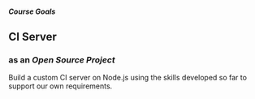 
##### Course __Goals__

## CI Server

### as an *Open Source Project*

Build a custom CI server on Node.js using the skills developed so far to support
our own requirements.
